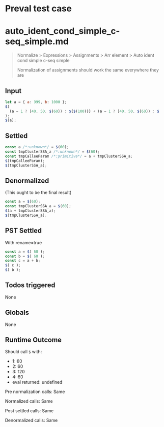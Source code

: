# Preval test case

# auto_ident_cond_simple_c-seq_simple.md

> Normalize > Expressions > Assignments > Arr element > Auto ident cond simple c-seq simple
>
> Normalization of assignments should work the same everywhere they are

## Input

`````js filename=intro
let a = { a: 999, b: 1000 };
$(
  (a = 1 ? (40, 50, $(60)) : $($(100))) + (a = 1 ? (40, 50, $(60)) : $($(100)))
);
$(a);
`````


## Settled


`````js filename=intro
const a /*:unknown*/ = $(60);
const tmpClusterSSA_a /*:unknown*/ = $(60);
const tmpCalleeParam /*:primitive*/ = a + tmpClusterSSA_a;
$(tmpCalleeParam);
$(tmpClusterSSA_a);
`````


## Denormalized
(This ought to be the final result)

`````js filename=intro
const a = $(60);
const tmpClusterSSA_a = $(60);
$(a + tmpClusterSSA_a);
$(tmpClusterSSA_a);
`````


## PST Settled
With rename=true

`````js filename=intro
const a = $( 60 );
const b = $( 60 );
const c = a + b;
$( c );
$( b );
`````


## Todos triggered


None


## Globals


None


## Runtime Outcome


Should call `$` with:
 - 1: 60
 - 2: 60
 - 3: 120
 - 4: 60
 - eval returned: undefined

Pre normalization calls: Same

Normalized calls: Same

Post settled calls: Same

Denormalized calls: Same
